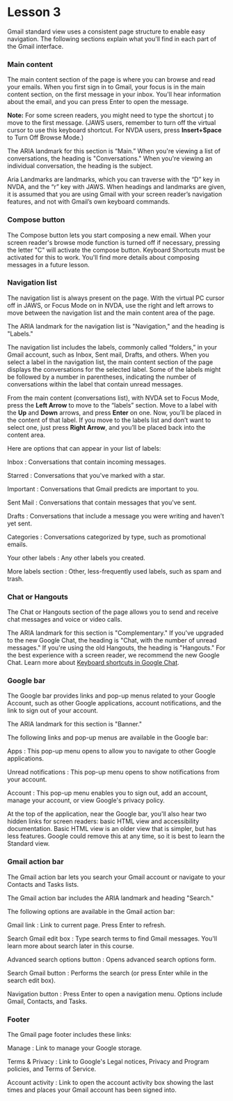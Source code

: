 # Lesson 3

Gmail standard view uses a consistent page structure to enable easy
navigation. The following sections explain what you'll find in each part
of the Gmail interface.

### Main content

The main content section of the page is where you can browse and read
your emails. When you first sign in to Gmail, your focus is in the main
content section, on the first message in your inbox. You'll hear
information about the email, and you can press Enter to open the
message.

<aside>
<p><b>Note:</b> For some screen readers, you might need to type the shortcut j
to move to the first message. (JAWS users, remember to turn off the
virtual cursor to use this keyboard shortcut. For NVDA users, press
<b>Insert+Space</b> to Turn Off Browse Mode.)</p>
</aside>

The ARIA landmark for this section is “Main.” When you're viewing a list
of conversations, the heading is "Conversations." When you're viewing an
individual conversation, the heading is the subject.

Aria Landmarks are landmarks, which you can traverse with the “D” key in
NVDA, and the “r” key with JAWS. When headings and landmarks are given, it is assumed
that you are using Gmail with your screen reader’s navigation features,
and not with Gmail’s own keyboard commands.

### Compose button

The Compose button lets you start composing a new email. When your
screen reader's browse mode function is turned off if necessary,
pressing the letter "C" will activate the compose button. Keyboard
Shortcuts must be activated for this to work. You'll find
more details about composing messages in a future lesson.

### Navigation list

The navigation list is always present on the page. With the virtual PC
cursor off in JAWS, or Focus Mode on in NVDA, use the right and left
arrows to move between the navigation list and the main content area
of the page.

The ARIA landmark for the navigation list is "Navigation," and the
heading is "Labels."

The navigation list includes the labels, commonly called “folders,” in
your Gmail account, such as Inbox, Sent mail, Drafts, and others. When
you select a label in the navigation list, the main content section of
the page displays the conversations for the selected label. Some of the
labels might be followed by a number in parentheses, indicating the
number of conversations within the label that contain unread messages.

From the main content (conversations list), with NVDA set to Focus
Mode, press the **Left Arrow** to move to the “labels” section. Move
to a label with the **Up** and **Down** arrows, and press **Enter** on
one. Now, you’ll be placed in the content of that label. If you move
to the labels list and don’t want to select one, just press **Right
Arrow**, and you’ll be placed back into the content area.

Here are options that can appear in your list of labels:

Inbox
:   Conversations that contain incoming messages.

Starred
:   Conversations that you've marked with a star.

Important
:   Conversations that Gmail predicts are important to you.

Sent Mail
:   Conversations that contain messages that you've sent.

Drafts
:   Conversations that include a message you were writing and haven't
    yet sent.

Categories
:   Conversations categorized by type, such as promotional emails.

Your other labels
:   Any other labels you created.

More labels section
:   Other, less-frequently used labels, such as spam and trash.

### Chat or Hangouts

The Chat or Hangouts section of the page allows you to send and
receive chat messages and voice or video calls.

The ARIA landmark for this section is "Complementary." If you've
upgraded to the new Google Chat, the heading is "Chat, with the number of unread
messages." If you're using the old Hangouts, the heading is "Hangouts." For the best
experience with a screen reader, we recommend the new Google Chat.
Learn more about [Keyboard shortcuts in Google Chat](https://support.google.com/chat/answer/7649271?hl=en).

### Google bar

The Google bar provides links and pop-up menus related to your Google
Account, such as other Google applications, account notifications, and
the link to sign out of your account.

The ARIA landmark for this section is "Banner."

The following links and pop-up menus are available in the Google bar:

Apps
:   This pop-up menu opens to allow you to navigate to other Google
    applications.

Unread notifications
:   This pop-up menu opens to show notifications from your account.

Account
:   This pop-up menu enables you to sign out, add an account, manage
    your account, or view Google's privacy policy.

At the top of the application, near the Google bar, you'll also hear two
hidden links for screen readers: basic HTML view and accessibility
documentation. Basic HTML view is an older view that is simpler, but has less
features. Google could remove this at any time, so it is best to learn the
Standard view.

### Gmail action bar

The Gmail action bar lets you search your Gmail account or navigate to
your Contacts and Tasks lists.

The Gmail action bar includes the ARIA landmark and heading "Search."

The following options are available in the Gmail action bar:

Gmail link
:   Link to current page. Press Enter to refresh.

Search Gmail edit box
:   Type search terms to find Gmail messages. You'll learn more about
    search later in this course.

Advanced search options button
:   Opens advanced search options form.

Search Gmail button
:   Performs the search (or press Enter while in the search edit box).

Navigation button
:   Press Enter to open a navigation menu. Options include Gmail,
    Contacts, and Tasks.

### Footer

The Gmail page footer includes these links:

Manage
:   Link to manage your Google storage.

Terms & Privacy
:   Link to Google's Legal notices, Privacy and Program policies, and
    Terms of Service.

Account activity
:   Link to open the account activity box showing the last times and
    places your Gmail account has been signed into.
